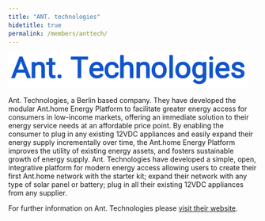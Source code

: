 ```yaml
---
title: "ANT. technologies"
hidetitle: true
permalink: /members/anttech/
---
```


![ANT. technologies](/images/logo_anttechnologies.png)

Ant. Technologies, a Berlin based company<!--, was founded in YEAR by NAMES-->. They have developed the modular Ant.home Energy Platform to facilitate greater energy access for consumers in low-income markets, offering an immediate solution to their energy service needs at an affordable price point. By enabling the consumer to plug in any existing 12VDC appliances and easily expand their energy supply incrementally over time, the Ant.home Energy Platform improves the utility of existing energy assets, and fosters sustainable growth of energy supply. Ant. Technologies have developed a simple, open, integrative platform for modern energy access allowing users to create their first Ant.home network with the starter kit; expand their network with any type of solar panel or battery; plug in all their existing 12VDC appliances from any supplier.

<!--
Ant. Technologies is a Founding Member of the Open Energy Access Alliance, officially joining on DATE. The hardware products for the energy access sector that they have made available through the OEAA are:

1. Product one
2. Product two
-->

For further information on Ant. Technologies please [visit their website](https://ant-tech.org/).<!--, follow them on Instagram or Twitter using @xxx, or contact xxx -->


